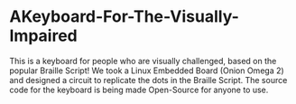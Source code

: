 # AKeyboard-For-The-Visually-Impaired
This is a keyboard for people who are visually challenged, based on the popular Braille Script! We took a Linux Embedded Board (Onion Omega 2) and designed a circuit to replicate the dots in the Braille Script. The source code for the keyboard is being made Open-Source for anyone to use. 
